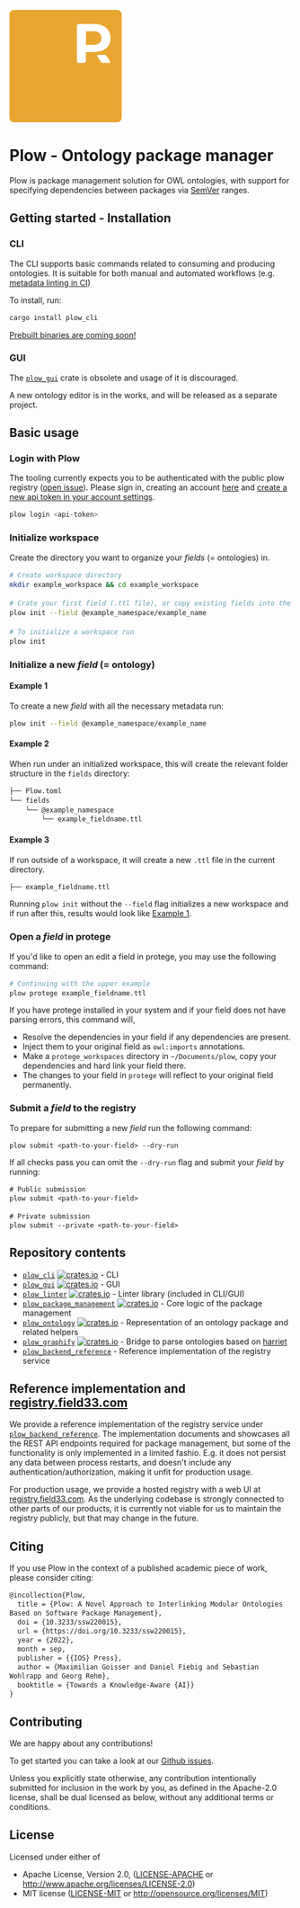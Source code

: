 ![Plow logo](./assets/logo.svg)

# Plow - Ontology package manager

Plow is package management solution for OWL ontologies, with support for specifying dependencies between packages via [SemVer](https://semver.org/) ranges.

## Getting started - Installation

### CLI

The CLI supports basic commands related to consuming and producing ontologies. It is suitable for both manual and automated workflows (e.g. [metadata linting in CI](https://github.com/field33/ontologies/blob/12ede2b557fde94f6a768e8b65c84929a58c05ce/.github/workflows/lint.yml#L33))

To install, run:

```sh
cargo install plow_cli
```

[Prebuilt binaries are coming soon!](https://github.com/field33/plow/issues/1)

### GUI

The [`plow_gui`](https://crates.io/crates/plow_gui) crate is obsolete and usage of it is discouraged.

A new ontology editor is in the works, and will be released as a separate project.

## Basic usage

### Login with Plow

The tooling currently expects you to be authenticated with the public plow registry ([open issue](https://github.com/field33/plow/issues/11)). Please sign in, creating an account [here](https://plow.pm) and [create a new api token in your account settings](https://registry.field33.com/home#user-tokens).

```sh
plow login <api-token>
```

### Initialize workspace

Create the directory you want to organize your _fields_ (= ontologies) in.

```sh
# Create workspace directory
mkdir example_workspace && cd example_workspace

# Crate your first field (.ttl file), or copy existing fields into the workspace
plow init --field @example_namespace/example_name

# To initialize a workspace run
plow init
```

### Initialize a new _field_ (= ontology)

#### Example 1

To create a new _field_ with all the necessary metadata run:

```sh
plow init --field @example_namespace/example_name
```

#### Example 2

When run under an initialized workspace, this will create the relevant folder structure in the `fields` directory:

```sh
├── Plow.toml
└── fields
    └── @example_namespace
        └── example_fieldname.ttl
```

#### Example 3

If run outside of a workspace, it will create a new `.ttl` file in the current directory.

```sh
├── example_fieldname.ttl
```

Running `plow init` without the `--field` flag initializes a new workspace and if run after this, results would look like [Example 1](#example-1).

### Open a _field_ in protege

If you'd like to open an edit a field in protege, you may use the following command:

```sh
# Continuing with the upper example
plow protege example_fieldname.ttl
```

If you have protege installed in your system and if your field does not have parsing errors, this command will,

- Resolve the dependencies in your field if any dependencies are present.
- Inject them to your original field as `owl:imports` annotations.
- Make a `protege_workspaces` directory in `~/Documents/plow`, copy your dependencies and hard link your field there.
- The changes to your field in `protege` will reflect to your original field permanently.

### Submit a _field_ to the registry

To prepare for submitting a new _field_ run the following command:

```shell
plow submit <path-to-your-field> --dry-run
```

If all checks pass you can omit the `--dry-run` flag and submit your _field_ by running:

```shell
# Public submission
plow submit <path-to-your-field>

# Private submission
plow submit --private <path-to-your-field>
```

## Repository contents

- [`plow_cli`](./plow_cli) [<img alt="crates.io" src="https://img.shields.io/crates/v/plow_cli.svg?style=for-the-badge&color=fc8d62&logo=rust" height="20">](https://crates.io/crates/plow_cli) - CLI
- [`plow_gui`](./plow_gui) [<img alt="crates.io" src="https://img.shields.io/crates/v/plow_gui.svg?style=for-the-badge&color=fc8d62&logo=rust" height="20">](https://crates.io/crates/plow_gui) - GUI
- [`plow_linter`](./plow_linter) [<img alt="crates.io" src="https://img.shields.io/crates/v/plow_linter.svg?style=for-the-badge&color=fc8d62&logo=rust" height="20">](https://crates.io/crates/plow_linter) - Linter library (included in CLI/GUI)
- [`plow_package_management`](./plow_package_management) [<img alt="crates.io" src="https://img.shields.io/crates/v/plow_package_management.svg?style=for-the-badge&color=fc8d62&logo=rust" height="20">](https://crates.io/crates/plow_package_management) - Core logic of the package management
- [`plow_ontology`](./plow_ontology) [<img alt="crates.io" src="https://img.shields.io/crates/v/plow_ontology.svg?style=for-the-badge&color=fc8d62&logo=rust" height="20">](https://crates.io/crates/plow_ontology) - Representation of an ontology package and related helpers
- [`plow_graphify`](./plow_graphify) [<img alt="crates.io" src="https://img.shields.io/crates/v/plow_graphify.svg?style=for-the-badge&color=fc8d62&logo=rust" height="20">](https://crates.io/crates/plow_graphify) - Bridge to parse ontologies based on [harriet](https://github.com/field33/harriet)
- [`plow_backend_reference`](./plow_backend_reference) - Reference implementation of the registry service

## Reference implementation and [registry.field33.com](http://registry.field33.com)

We provide a reference implementation of the registry service under [`plow_backend_reference`](./plow_backend_reference).
The implementation documents and showcases all the REST API endpoints required for package management,
but some of the functionality is only implemented in a limited fashio.
E.g. it does not persist any data between process restarts, and doesn't include any authentication/authorization, making it unfit for production usage.

For production usage, we provide a hosted registry with a web UI at [registry.field33.com](http://registry.field33.com).
As the underlying codebase is strongly connected to other parts of our products, it is currently not viable for us to maintain
the registry publicly, but that may change in the future.

## Citing

If you use Plow in the context of a published academic piece of work, please consider citing:

```
@incollection{Plow,
  title = {Plow: A Novel Approach to Interlinking Modular Ontologies Based on Software Package Management},
  doi = {10.3233/ssw220015},
  url = {https://doi.org/10.3233/ssw220015},
  year = {2022},
  month = sep,
  publisher = {{IOS} Press},
  author = {Maximilian Goisser and Daniel Fiebig and Sebastian Wohlrapp and Georg Rehm},
  booktitle = {Towards a Knowledge-Aware {AI}}
}
```

## Contributing

We are happy about any contributions!

To get started you can take a look at our [Github issues](https://github.com/field33/plow/issues).

Unless you explicitly state otherwise, any contribution intentionally
submitted for inclusion in the work by you, as defined in the Apache-2.0
license, shall be dual licensed as below, without any additional terms or
conditions.

## License

Licensed under either of

- Apache License, Version 2.0, ([LICENSE-APACHE](LICENSE-APACHE) or http://www.apache.org/licenses/LICENSE-2.0)
- MIT license ([LICENSE-MIT](LICENSE-MIT) or http://opensource.org/licenses/MIT)
